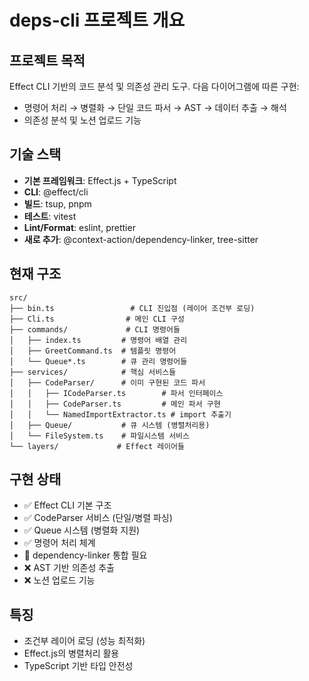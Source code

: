 # deps-cli 프로젝트 개요

## 프로젝트 목적
Effect CLI 기반의 코드 분석 및 의존성 관리 도구. 다음 다이어그램에 따른 구현:
- 명령어 처리 → 병렬화 → 단일 코드 파서 → AST → 데이터 추출 → 해석
- 의존성 분석 및 노션 업로드 기능

## 기술 스택
- **기본 프레임워크**: Effect.js + TypeScript
- **CLI**: @effect/cli
- **빌드**: tsup, pnpm
- **테스트**: vitest
- **Lint/Format**: eslint, prettier
- **새로 추가**: @context-action/dependency-linker, tree-sitter

## 현재 구조
```
src/
├── bin.ts                 # CLI 진입점 (레이어 조건부 로딩)
├── Cli.ts                # 메인 CLI 구성
├── commands/             # CLI 명령어들
│   ├── index.ts         # 명령어 배열 관리
│   ├── GreetCommand.ts  # 템플릿 명령어
│   └── Queue*.ts        # 큐 관리 명령어들
├── services/            # 핵심 서비스들
│   ├── CodeParser/      # 이미 구현된 코드 파서
│   │   ├── ICodeParser.ts        # 파서 인터페이스
│   │   ├── CodeParser.ts         # 메인 파서 구현
│   │   └── NamedImportExtractor.ts # import 추출기
│   ├── Queue/           # 큐 시스템 (병렬처리용)
│   └── FileSystem.ts    # 파일시스템 서비스
└── layers/             # Effect 레이어들
```

## 구현 상태
- ✅ Effect CLI 기본 구조
- ✅ CodeParser 서비스 (단일/병렬 파싱)
- ✅ Queue 시스템 (병렬화 지원)
- ✅ 명령어 처리 체계
- 🔄 dependency-linker 통합 필요
- ❌ AST 기반 의존성 추출
- ❌ 노션 업로드 기능

## 특징
- 조건부 레이어 로딩 (성능 최적화)
- Effect.js의 병렬처리 활용
- TypeScript 기반 타입 안전성